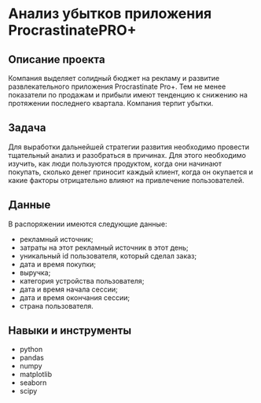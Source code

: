 # Анализ убытков приложения ProcrastinatePRO+

## Описание проекта

Компания выделяет солидный бюджет на рекламу и развитие развлекательного приложения Procrastinate Pro+. Тем не менее показатели по продажам и прибыли имеют тенденцию к снижению на протяжении последнего квартала. Компания терпит убытки. 


## Задача

Для выработки дальнейшей стратегии развития необходимо провести тщательный анализ и разобраться в причинах. Для этого необходимо изучить, как люди пользуются продуктом, когда они начинают покупать, сколько денег приносит каждый клиент, когда он окупается и какие факторы отрицательно влияют на привлечение пользователей.


## Данные

В распоряжении имеются  следующие данные:
- рекламный источник;
- затраты на этот рекламный источник в этот день;
- уникальный id пользователя, который сделал заказ;
- дата и время покупки;
- выручка;
- категория устройства пользователя;
- дата и время начала сессии;
- дата и время окончания сессии;
- страна пользователя.


## Навыки и инструменты

- python
- pandas
- numpy
- matplotlib
- seaborn
- scipy
